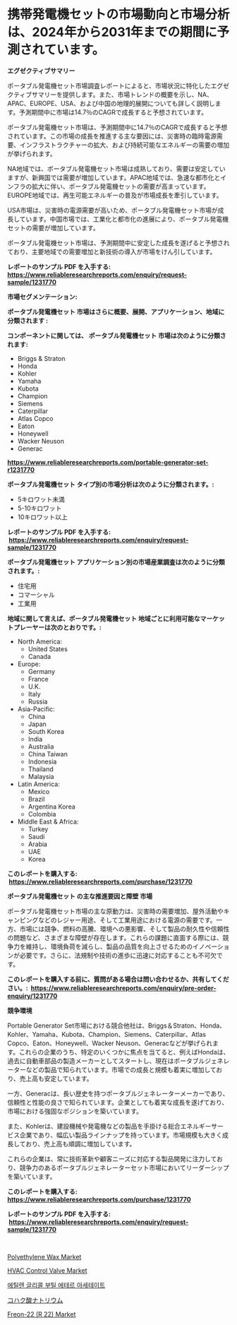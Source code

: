 <p><h1>携帯発電機セットの市場動向と市場分析は、2024年から2031年までの期間に予測されています。</h1></p><p><strong>エグゼクティブサマリー</strong></p>
<p><p>ポータブル発電機セット市場調査レポートによると、市場状況に特化したエグゼクティブサマリーを提供します。また、市場トレンドの概要を示し、NA、APAC、EUROPE、USA、および中国の地理的展開についても詳しく説明します。予測期間中に市場は14.7％のCAGRで成長すると予想されています。</p><p>ポータブル発電機セット市場は、予測期間中に14.7％のCAGRで成長すると予想されています。この市場の成長を推進する主な要因には、災害時の臨時電源需要、インフラストラクチャーの拡大、および持続可能なエネルギーの需要の増加が挙げられます。</p><p>NA地域では、ポータブル発電機セット市場は成熟しており、需要は安定していますが、新興国では需要が増加しています。APAC地域では、急速な都市化とインフラの拡大に伴い、ポータブル発電機セットの需要が高まっています。EUROPE地域では、再生可能エネルギーの普及が市場成長を牽引しています。</p><p>USA市場は、災害時の電源需要が高いため、ポータブル発電機セット市場が成長しています。中国市場では、工業化と都市化の進展により、ポータブル発電機セットの需要が増加しています。</p><p>ポータブル発電機セット市場は、予測期間中に安定した成長を遂げると予想されており、主要地域での需要増加と新技術の導入が市場をけん引しています。</p></p>
<p><strong>レポートのサンプル PDF を入手する: <a href="https://www.reliableresearchreports.com/enquiry/request-sample/1231770">https://www.reliableresearchreports.com/enquiry/request-sample/1231770</a></strong></p>
<p><strong>市場セグメンテーション:</strong></p>
<p><strong> ポータブル発電機セット 市場はさらに概要、展開、アプリケーション、地域に分類されます :</strong></p>
<p><strong>コンポーネントに関しては、 ポータブル発電機セット 市場は次のように分類されます: &nbsp;</strong></p>
<p><ul><li>Briggs & Straton</li><li>Honda</li><li>Kohler</li><li>Yamaha</li><li>Kubota</li><li>Champion</li><li>Siemens</li><li>Caterpillar</li><li>Atlas Copco</li><li>Eaton</li><li>Honeywell</li><li>Wacker Neuson</li><li>Generac</li></ul></p>
<p><strong><a href="https://www.reliableresearchreports.com/portable-generator-set-r1231770">https://www.reliableresearchreports.com/portable-generator-set-r1231770</a></strong></p>
<p><strong> ポータブル発電機セット タイプ別の市場分析は次のように分類されます。:</strong></p>
<p><ul><li>5キロワット未満</li><li>5-10キロワット</li><li>10キロワット以上</li></ul></p>
<p><strong>レポートのサンプル PDF を入手する: &nbsp;<a href="https://www.reliableresearchreports.com/enquiry/request-sample/1231770">https://www.reliableresearchreports.com/enquiry/request-sample/1231770</a></strong></p>
<p><strong> ポータブル発電機セット アプリケーション別の市場産業調査は次のように分類されます。:</strong></p>
<p><ul><li>住宅用</li><li>コマーシャル</li><li>工業用</li></ul></p>
<p><strong>地域に関して言えば、ポータブル発電機セット 地域ごとに利用可能なマーケットプレーヤーは次のとおりです。:</strong></p>
<p><ul>
    <li>
        North America:
        <ul>
            <li>United States</li>
            <li>Canada</li>
        </ul>
    </li>
    <li>
        Europe:
        <ul>
            <li>Germany</li>
            <li>France</li>
            <li>U.K.</li>
            <li>Italy</li>
            <li>Russia</li>
        </ul>
    </li>
    <li>
        Asia-Pacific:
        <ul>
            <li>China</li>
            <li>Japan</li>
            <li>South Korea</li>
            <li>India</li>
            <li>Australia</li>
            <li>China Taiwan</li>
            <li>Indonesia</li>
            <li>Thailand</li>
            <li>Malaysia</li>
        </ul>
    </li>
    <li>
        Latin America:
        <ul>
            <li>Mexico</li>
            <li>Brazil</li>
            <li>Argentina Korea</li>
            <li>Colombia</li>
        </ul>
    </li>
    <li>
        Middle East & Africa:
        <ul>
            <li>Turkey</li>
            <li>Saudi</li>
            <li>Arabia</li>
            <li>UAE</li>
            <li>Korea</li>
        </ul>
    </li>
    </ul></p>
<p><strong>このレポートを購入する: &nbsp;<a href="https://www.reliableresearchreports.com/purchase/1231770">https://www.reliableresearchreports.com/purchase/1231770</a></strong></p>
<p><strong>ポータブル発電機セット の主な推進要因と障壁 市場</strong></p>
<p><p>ポータブル発電機セット市場の主な原動力は、災害時の需要増加、屋外活動やキャンピングなどのレジャー用途、そして工業用途における電源の需要です。一方、市場には競争、燃料の高騰、環境への悪影響、そして製品の耐久性や信頼性の問題など、さまざまな障壁が存在します。これらの課題に直面する際には、競争力を維持し、環境負荷を減らし、製品の品質を向上させるためのイノベーションが必要です。さらに、法規制や技術の進歩に迅速に対応することも不可欠です。</p></p>
<p><strong>このレポートを購入する前に、質問がある場合は問い合わせるか、共有してください。:&nbsp; <a href="https://www.reliableresearchreports.com/enquiry/pre-order-enquiry/1231770">https://www.reliableresearchreports.com/enquiry/pre-order-enquiry/1231770</a></strong></p>
<p><strong>競争環境</strong></p>
<p><p>Portable Generator Set市場における競合他社は、Briggs＆Straton、Honda、Kohler、Yamaha、Kubota、Champion、Siemens、Caterpillar、Atlas Copco、Eaton、Honeywell、Wacker Neuson、Generacなどが挙げられます。これらの企業のうち、特定のいくつかに焦点を当てると、例えばHondaは、過去に自動車部品の製造メーカーとしてスタートし、現在はポータブルジェネレーターなどの製品で知られています。市場での成長と規模も着実に増加しており、売上高も安定しています。</p><p>一方、Generacは、長い歴史を持つポータブルジェネレーターメーカーであり、信頼性と性能の良さで知られています。企業としても着実な成長を遂げており、市場における強固なポジションを築いています。</p><p>また、Kohlerは、建設機械や発電機などの製品を手掛ける総合エネルギーサービス企業であり、幅広い製品ラインナップを持っています。市場規模も大きく成長しており、売上高も順調に増加しています。</p><p>これらの企業は、常に技術革新や顧客ニーズに対応する製品開発に注力しており、競争力のあるポータブルジェネレーターセット市場においてリーダーシップを築いています。</p></p>
<p><strong>このレポートを購入する: &nbsp; <a href="https://www.reliableresearchreports.com/purchase/1231770">https://www.reliableresearchreports.com/purchase/1231770</a></strong></p>
<p><strong>レポートのサンプル PDF を入手する: &nbsp;<a href="https://www.reliableresearchreports.com/enquiry/request-sample/1231770">https://www.reliableresearchreports.com/enquiry/request-sample/1231770</a></strong><strong></strong></p>
<p>&nbsp;</p>
<p><p><a href="https://cat-emmental-94b.notion.site/Polyethylene-Wax-Market-Size-Market-Trends-and-Growth-Outlook-forecasted-for-period-from-2024-to-2-f504affad96b42939baaaab299f5e549">Polyethylene Wax Market</a></p><p><a href="https://view.publitas.com/reportprime-1/hvac-control-valve-market-size-market-trends-and-growth-outlook-forecasted-for-period-from-2024-to-2031/">HVAC Control Valve Market</a></p><p><a href="https://github.com/KellyLyncyh543964/Market-Research-Report-List-1/blob/main/406167820342.md">에틸렌 글리콜 부틸 에테르 아세테이트</a></p><p><a href="https://github.com/schmahlson/Market-Research-Report-List-1/blob/main/188432322224.md">コハク酸ナトリウム</a></p><p><a href="https://www.linkedin.com/pulse/freon-22-r-22-market-provides-detailed-segmentation-based-type-ashle?trackingId=iD867n8dWHPmKiwwL0q7zw%3D%3D">Freon-22 (R 22) Market</a></p></p>